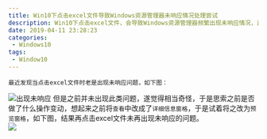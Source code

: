 ```yaml
---
title: Win10下点击excel文件导致Windows资源管理器未响应情况处理尝试
description: Win10下点击excel文件，会导致Windows资源管理器频繁出现未响应情况，进行尝试处理。
date: 2019-04-11 23:28:23
categories:
 - Windows10
tags:
 - Window10
---
```

	最近发现当点击excel文件时老是出现未响应问题，如下图：  
![出现未响应](http://liyufeng.angton.com/20190411103119.png)
    但是之前并未出现此类问题，遂觉得相当奇怪，于是思索之前是否做了什么操作变动，想起来之前将```查看```中改成了```详细信息窗格```，于是试着将之改为```预览窗格```，如下图，结果再点击excel文件未再出现未响应的问题。  
![](http://liyufeng.angton.com/20190411103721.png)   
